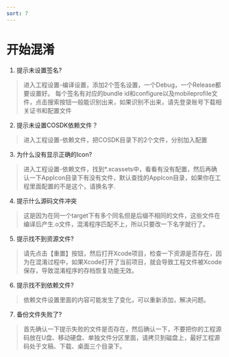 ```yaml
---
sort: 7
---
```


# 开始混淆

1. 提示未设置签名?
> 进入工程设置-编译设置，添加2个签名设置，一个Debug，一个Release都要设置好。	每个签名有对应的bundle id和configure以及mobileprofile文件，点击搜索按钮一般能识别出来，如果识别不出来，请先登录账号下载相关证书和配置文件	
>

2. 提示未设置COSDK依赖文件？
> 进入工程设置-依赖文件，把COSDK目录下的2个文件，分别加入配置
>

3.  为什么没有显示正确的Icon?
> 进入工程设置-依赖文件，找到*.xcassets中，看看有没有配置，然后再确认一下AppIcon目录下有没有文件，默认查找的AppIcon目录，如果你在工程里面配置的不是这个，请换名字.
> 

4.  提示什么源码文件冲突
> 这是因为在同一个target下有多个同名但是后缀不相同的文件，这些文件在编译后产生.o文件，混淆程序匹配不上，所以只要改一下名字就行了。

5. 提示找不到资源文件?
> 请先点击【重置】按钮，然后打开Xcode项目，检查一下资源是否存在，因为在混淆过程中，如果Xcode打开了当前项目，就会导致工程文件被Xcode保存，导致混淆程序的存档恢复功能无效。
> 

6. 提示找不到依赖文件?
> 依赖文件设置里面的内容可能发生了变化，可以重新添加，解决问题。
> 

7. 备份文件失败了?
> 首先确认一下提示失败的文件是否存在，然后确认一下，不要把你的工程源码放在U盘、移动硬盘、单独文件分区里面，请拷贝到磁盘上，最好工程源码处于文稿、下载、桌面三个目录下。
> 

